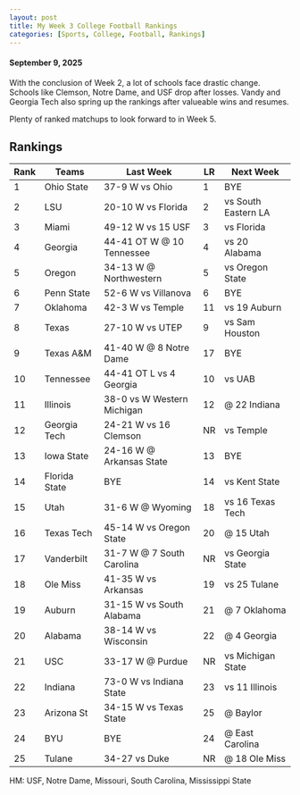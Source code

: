 ```yaml
---
layout: post
title: My Week 3 College Football Rankings
categories: [Sports, College, Football, Rankings]
---
```


#### September 9, 2025

With the conclusion of Week 2, a lot of schools face drastic change.  Schools like Clemson, Notre Dame, and USF drop after losses.  Vandy and Georgia Tech also spring up the rankings after valueable wins and resumes.

Plenty of ranked matchups to look forward to in Week 5.

## Rankings

|Rank | Teams         | Last Week                  | LR | Next Week           |        
|---- |---------------|----------------------------|----|---------------------|
|1    | Ohio State    | 37-9 W vs Ohio             | 1  | BYE                 |
|2    | LSU           | 20-10 W vs Florida         | 2  | vs South Eastern LA |
|3    | Miami         | 49-12 W vs 15 USF          | 3  | vs Florida          |
|4    | Georgia       | 44-41 OT W @ 10 Tennessee  | 4  | vs 20 Alabama       |
|5    | Oregon        | 34-13 W @ Northwestern     | 5  | vs Oregon State     |
|6    | Penn State    | 52-6 W vs Villanova        | 6  | BYE                 |
|7    | Oklahoma      | 42-3 W vs Temple           | 11 | vs 19 Auburn        |
|8    | Texas         | 27-10 W vs UTEP            | 9  | vs Sam Houston      |
|9    | Texas A&M     | 41-40 W @ 8 Notre Dame     | 17 | BYE                 |
|10   | Tennessee     | 44-41 OT L vs 4 Georgia    | 10 | vs UAB              |
|11   | Illinois      | 38-0 vs W Western Michigan | 12 | @ 22 Indiana        |
|12   | Georgia Tech  | 24-21 W vs 16 Clemson      | NR | vs Temple           |
|13   | Iowa State    | 24-16 W @ Arkansas State   | 13 | BYE                 |
|14   | Florida State | BYE                        | 14 | vs Kent State       |
|15   | Utah          | 31-6 W @ Wyoming           | 18 | vs 16 Texas Tech    |
|16   | Texas Tech    | 45-14 W vs Oregon State    | 20 | @ 15 Utah           |
|17   | Vanderbilt    | 31-7 W @ 7 South Carolina  | NR | vs Georgia State    |
|18   | Ole Miss      | 41-35 W vs Arkansas        | 19 | vs 25 Tulane        |
|19   | Auburn        | 31-15 W vs South Alabama   | 21 | @ 7 Oklahoma        |
|20   | Alabama       | 38-14 W vs Wisconsin       | 22 | @ 4 Georgia         |
|21   | USC           | 33-17 W @ Purdue           | NR | vs Michigan State   |
|22   | Indiana       | 73-0 W vs Indiana State    | 23 | vs 11 Illinois      |
|23   | Arizona St    | 34-15 W vs Texas State     | 25 | @ Baylor            |
|24   | BYU           | BYE                        | 24 | @ East Carolina     |
|25   | Tulane        | 34-27 vs Duke              | NR | @ 18 Ole Miss       |

HM: USF, Notre Dame, Missouri, South Carolina, Mississippi State
